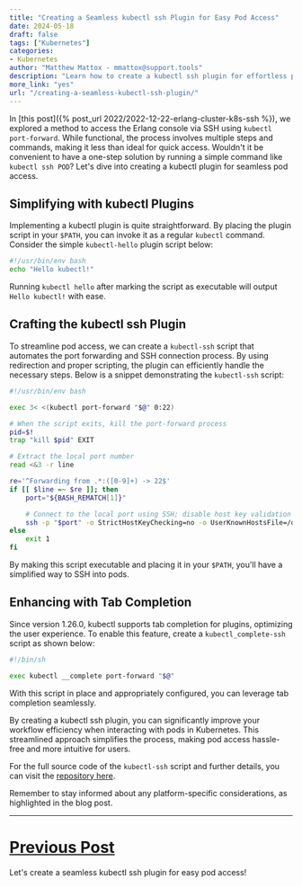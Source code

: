 ```yaml
---
title: "Creating a Seamless kubectl ssh Plugin for Easy Pod Access"
date: 2024-05-18
draft: false
tags: ["Kubernetes"]
categories:
- Kubernetes
author: "Matthew Mattox - mmattox@support.tools"
description: "Learn how to create a kubectl ssh plugin for effortless pod access in Kubernetes."
more_link: "yes"
url: "/creating-a-seamless-kubectl-ssh-plugin/"
---
```


In [this post]({% post_url 2022/2022-12-22-erlang-cluster-k8s-ssh %}), we explored a method to access the Erlang console via SSH using `kubectl port-forward`. While functional, the process involves multiple steps and commands, making it less than ideal for quick access. Wouldn't it be convenient to have a one-step solution by running a simple command like `kubectl ssh POD`? Let's dive into creating a kubectl plugin for seamless pod access.

## Simplifying with kubectl Plugins

Implementing a kubectl plugin is quite straightforward. By placing the plugin script in your `$PATH`, you can invoke it as a regular `kubectl` command. Consider the simple `kubectl-hello` plugin script below:

```bash
#!/usr/bin/env bash
echo "Hello kubectl!"
```

Running `kubectl hello` after marking the script as executable will output `Hello kubectl!` with ease.

## Crafting the kubectl ssh Plugin

To streamline pod access, we can create a `kubectl-ssh` script that automates the port forwarding and SSH connection process. By using redirection and proper scripting, the plugin can efficiently handle the necessary steps. Below is a snippet demonstrating the `kubectl-ssh` script:

```bash
#!/usr/bin/env bash

exec 3< <(kubectl port-forward "$@" 0:22)

# When the script exits, kill the port-forward process
pid=$!
trap "kill $pid" EXIT

# Extract the local port number
read <&3 -r line

re='^Forwarding from .*:([0-9]+) -> 22$'
if [[ $line =~ $re ]]; then
    port="${BASH_REMATCH[1]}"

    # Connect to the local port using SSH; disable host key validation
    ssh -p "$port" -o StrictHostKeyChecking=no -o UserKnownHostsFile=/dev/null localhost
else
    exit 1
fi
```

By making this script executable and placing it in your `$PATH`, you'll have a simplified way to SSH into pods.

## Enhancing with Tab Completion

Since version 1.26.0, kubectl supports tab completion for plugins, optimizing the user experience. To enable this feature, create a `kubectl_complete-ssh` script as shown below:

```bash
#!/bin/sh

exec kubectl __complete port-forward "$@"
```

With this script in place and appropriately configured, you can leverage tab completion seamlessly.

By creating a kubectl ssh plugin, you can significantly improve your workflow efficiency when interacting with pods in Kubernetes. This streamlined approach simplifies the process, making pod access hassle-free and more intuitive for users.

For the full source code of the `kubectl-ssh` script and further details, you can visit the [repository here](https://github.com/rlipscombe/kubectl-ssh).

Remember to stay informed about any platform-specific considerations, as highlighted in the blog post.

---

# [Previous Post](#temp)
Let's create a seamless kubectl ssh plugin for easy pod access!
